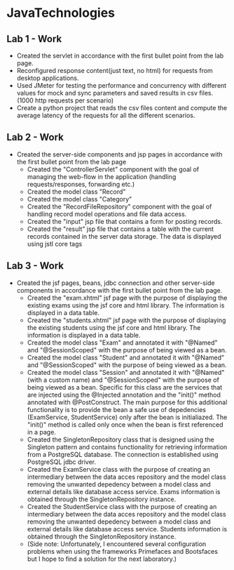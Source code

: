 # JavaTechnologies

## Lab 1 - Work
  * Created the servlet in accordance with the first bullet point from the lab page.
  * Reconfigured response content(just text, no html) for requests from desktop applications.
  * Used JMeter for testing the performance and concurrency with different values for mock and sync parameters and saved results in csv files. (1000 http requests per scenario)
  * Create a python project that reads the csv files content and compute the average latency of the requests for all the different scenarios.
## Lab 2 - Work
  * Created the server-side components and jsp pages in accordance with the first bullet point from the lab page
    - Created the "ControllerServlet" component with the goal of managing the web-flow in the application (handling requests/responses, forwarding etc.)
    - Created the model class "Record"
    - Created the model class "Category"
    - Created the "RecordFileRepository" component with the goal of handling record model operations and file data access.
    - Created the "input" jsp file that contains a form for posting records.
    - Created the "result" jsp file that contains a table with the current records contained in the server data storage. The data is displayed using jstl core tags
## Lab 3 - Work
  * Created the jsf pages, beans, jdbc connection and other server-side components in accordance with the first bullet point from the lab page.
    - Created the "exam.xhtml" jsf page with the purpose of displaying the existing exams using the jsf core and html library. The information is displayed in a data table.
    - Created the "students.xhtml" jsf page with the purpose of displaying the existing students using the jsf core and html library. The information is displayed in a data table.
    - Created the model class "Exam" and annotated it with "@Named" and "@SessionScoped" with the purpose of being viewed as a bean.
    - Created the model class "Student" and annotated it with "@Named" and "@SessionScoped" with the purpose of being viewed as a bean.
    - Created the model class "Session" and annotated it with "@Named" (with a custom name) and "@SessionScoped" with the purpose of being viewed as a bean. Specific for this class are the services that are injected using the @Injected annotation and the "init()" method annotated with @PostConstruct. The main purpose for this additional functionality is to provide the bean a safe use of depedencies (ExamService, StudentService) only after the bean is initialiazed. The "init()" method is called only once when the bean is first referenced in a page.
    - Created the SingletonRepository class that is designed using the Singleton pattern and contains functionality for retrieving information from a PostgreSQL database. The connection is established using PostgreSQL jdbc driver.
    - Created the ExamService class with the purpose of creating an intermediary between the data acces repository and the model class removing the unwanted depedency between a model class and external details like database access service. Exams information is obtained through the SingletonRepository instance.
    - Created the StudentService class with the purpose of creating an intermediary between the data acces repository and the model class removing the unwanted depedency between a model class and external details like database access service. Students information is obtained through the SingletonRepository instance.
    - (Side note: Unfortunately, I encountered several configuration problems when using the frameworks Primefaces and Bootsfaces but I hope to find a solution for the next laboratory.)
  

